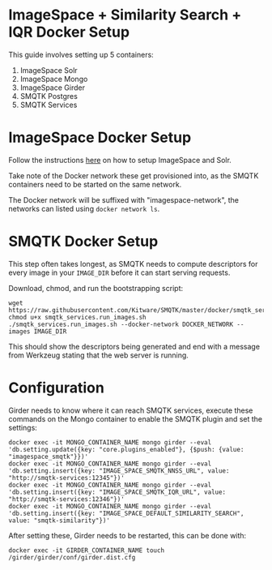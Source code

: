 ImageSpace + Similarity Search + IQR Docker Setup
=================================================
This guide involves setting up 5 containers:   
1) ImageSpace Solr   
2) ImageSpace Mongo   
3) ImageSpace Girder   
4) SMQTK Postgres   
5) SMQTK Services   


ImageSpace Docker Setup
=======================
Follow the instructions [here](https://github.com/memex-explorer/image_space/blob/master/scripts/deploy/README.md) on how to setup ImageSpace and Solr.

Take note of the Docker network these get provisioned into, as the SMQTK containers need to be started on the same network.

The Docker network will be suffixed with "imagespace-network", the networks can listed using `docker network ls`.

SMQTK Docker Setup
==================
This step often takes longest, as SMQTK needs to compute descriptors for every image in your `IMAGE_DIR` before it can start serving requests.

Download, chmod, and run the bootstrapping script:
```
wget https://raw.githubusercontent.com/Kitware/SMQTK/master/docker/smqtk_services.run_images.sh
chmod u+x smqtk_services.run_images.sh
./smqtk_services.run_images.sh --docker-network DOCKER_NETWORK --images IMAGE_DIR
```

This should show the descriptors being generated and end with a message from Werkzeug stating that the web server is running.


Configuration
=============
Girder needs to know where it can reach SMQTK services, execute these commands on the Mongo container to enable the SMQTK plugin and set the settings:

```
docker exec -it MONGO_CONTAINER_NAME mongo girder --eval 'db.setting.update({key: "core.plugins_enabled"}, {$push: {value: "imagespace_smqtk"}})'
docker exec -it MONGO_CONTAINER_NAME mongo girder --eval 'db.setting.insert({key: "IMAGE_SPACE_SMQTK_NNSS_URL", value: "http://smqtk-services:12345"})'
docker exec -it MONGO_CONTAINER_NAME mongo girder --eval 'db.setting.insert({key: "IMAGE_SPACE_SMQTK_IQR_URL", value: "http://smqtk-services:12346"})'
docker exec -it MONGO_CONTAINER_NAME mongo girder --eval 'db.setting.insert({key: "IMAGE_SPACE_DEFAULT_SIMILARITY_SEARCH", value: "smqtk-similarity"})'
```

After setting these, Girder needs to be restarted, this can be done with:
```
docker exec -it GIRDER_CONTAINER_NAME touch /girder/girder/conf/girder.dist.cfg
```
